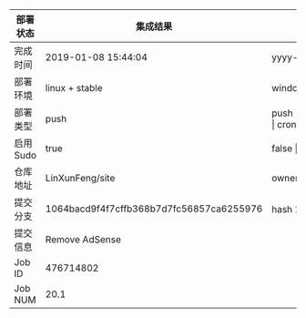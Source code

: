部署状态 | 集成结果 | 参考值
---|---|---
完成时间 | 2019-01-08 15:44:04 | yyyy-mm-dd hh:mm:ss
部署环境 | linux + stable | window \| linux + stable
部署类型 | push | push \| pull_request \| api \| cron
启用Sudo | true | false \| true
仓库地址 | LinXunFeng/site | owner_name/repo_name
提交分支 | 1064bacd9f4f7cffb368b7d7fc56857ca6255976 | hash 16位
提交信息 | Remove AdSense |
Job ID   | 476714802 |
Job NUM  | 20.1 |
